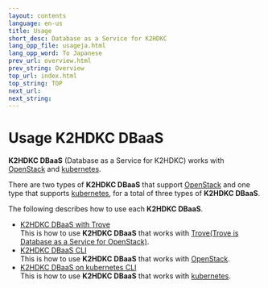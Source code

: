 ```yaml
---
layout: contents
language: en-us
title: Usage
short_desc: Database as a Service for K2HDKC
lang_opp_file: usageja.html
lang_opp_word: To Japanese
prev_url: overview.html
prev_string: Overview
top_url: index.html
top_string: TOP
next_url: 
next_string: 
---
```


# Usage K2HDKC DBaaS

**K2HDKC DBaaS** (Database as a Service for K2HDKC) works with [OpenStack](https://www.openstack.org/) and [kubernetes](https://kubernetes.io/).  

There are two types of **K2HDKC DBaaS** that support [OpenStack](https://www.openstack.org/) and one type that supports [kubernetes](https://kubernetes.io/), for a total of three types of **K2HDKC DBaaS**.  

The following describes how to use each **K2HDKC DBaaS**.  

- [K2HDKC DBaaS with Trove](usage_trove.html)  
This is how to use **K2HDKC DBaaS** that works with [Trove(Trove is Database as a Service for OpenStack)](https://wiki.openstack.org/wiki/Trove).
- [K2HDKC DBaaS CLI](usage_cli.html)  
This is how to use **K2HDKC DBaaS** that works with [OpenStack](https://www.openstack.org/).
- [K2HDKC DBaaS on kubernetes CLI](usage_k8s_cli.html)  
This is how to use **K2HDKC DBaaS** that works with [kubernetes](https://kubernetes.io/).
